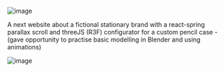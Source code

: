 ![image](https://res.cloudinary.com/drixmykpt/image/upload/v1660215790/hype/images/peaek5fuhka1zby4priz.png)

A next website about a fictional stationary brand with a react-spring parallax scroll and threeJS (R3F) configurator for a
custom pencil case - (gave opportunity to practise basic modelling in Blender and using animations)

![image](https://res.cloudinary.com/drixmykpt/image/upload/v1660144425/hype/images/lghfqqvf6h9rhwvghnp2.png)
